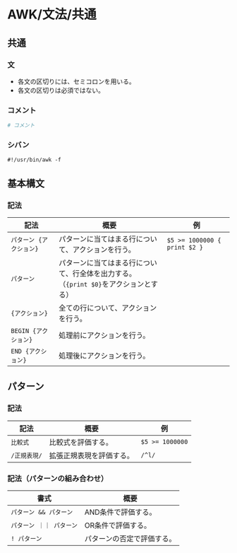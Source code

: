 # AWK/文法/共通

## 共通

### 文

- 各文の区切りには、セミコロンを用いる。
- 各文の区切りは必須ではない。

### コメント

```awk
# コメント
```

### シバン

```text
#!/usr/bin/awk -f
```

## 基本構文

### 記法

| 記法                    | 概要                                                         | 例                           |
| ----------------------- | ------------------------------------------------------------ | ---------------------------- |
| `パターン {アクション}` | パターンに当てはまる行について、アクションを行う。           | `$5 >= 1000000 { print $2 }` |
| `パターン`              | パターンに当てはまる行について、行全体を出力する。<br />（`{print $0}`をアクションとする） |                              |
| `{アクション}`          | 全ての行について、アクションを行う。                         |                              |
| `BEGIN {アクション}`    | 処理前にアクションを行う。                                   |                              |
| `END {アクション}`      | 処理後にアクションを行う。                                   |                              |

## パターン

### 記法

| 記法         | 概要                     | 例              |
| ------------ | ------------------------ | --------------- |
| `比較式`     | 比較式を評価する。       | `$5 >= 1000000` |
| `/正規表現/` | 拡張正規表現を評価する。 | `/^l/`          |

### 記法（パターンの組み合わせ）

| 書式                   | 概要                       |
| ---------------------- | -------------------------- |
| `パターン && パターン` | AND条件で評価する。        |
| `パターン ｜｜ パターン` | OR条件で評価する。         |
| `! パターン`           | パターンの否定で評価する。 |
